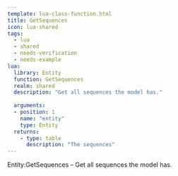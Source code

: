```yaml
---
template: lua-class-function.html
title: GetSequences
icon: lua-shared
tags:
  - lua
  - shared
  - needs-verification
  - needs-example
lua:
  library: Entity
  function: GetSequences
  realm: shared
  description: "Get all sequences the model has."
  
  arguments:
  - position: 1
    name: "entity"
    type: Entity
  returns:
    - type: table
      description: "The sequences"
---
```


<div class="lua__search__keywords">
Entity:GetSequences &#x2013; Get all sequences the model has.
</div>
